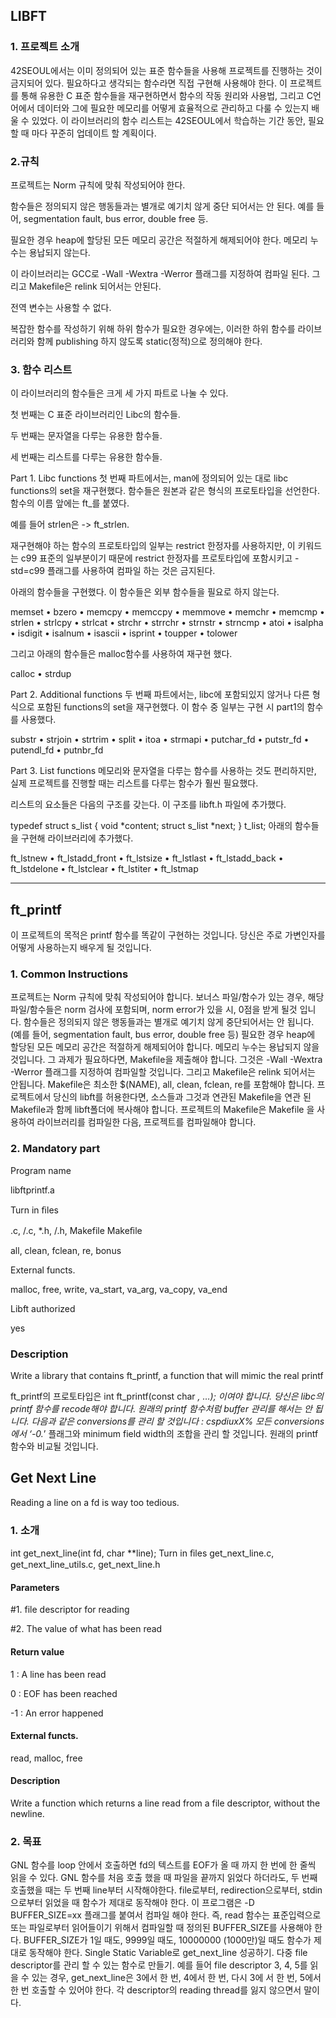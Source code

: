 ## LIBFT

### 1. 프로젝트 소개

42SEOUL에서는 이미 정의되어 있는 표준 함수들을 사용해 프로젝트를 진행하는 것이 금지되어 있다. 필요하다고 생각되는 함수라면 직접 구현해 사용해야 한다. 이 프로젝트를 통해 유용한 C 표준 함수들을 재구현하면서 함수의 작동 원리와 사용법, 그리고 C언어에서 데이터와 그에 필요한 메모리를 어떻게 효율적으로 관리하고 다룰 수 있는지 배울 수 있었다. 이 라이브러리의 함수 리스트는 42SEOUL에서 학습하는 기간 동안, 필요할 때 마다 꾸준히 업데이트 할 계획이다.

### 2.규칙

프로젝트는 Norm 규칙에 맞춰 작성되어야 한다.

함수들은 정의되지 않은 행동들과는 별개로 예기치 않게 중단 되어서는 안 된다. 예를 들어, segmentation fault, bus error, double free 등.

필요한 경우 heap에 할당된 모든 메모리 공간은 적절하게 해제되어야 한다. 메모리 누수는 용납되지 않는다.

이 라이브러리는 GCC로 -Wall -Wextra -Werror 플래그를 지정하여 컴파일 된다. 그리고 Makefile은 relink 되어서는 안된다.

전역 변수는 사용할 수 없다.

복잡한 함수를 작성하기 위해 하위 함수가 필요한 경우에는, 이러한 하위 함수를 라이브러리와 함께 publishing 하지 않도록 static(정적)으로 정의해야 한다.

### 3. 함수 리스트
이 라이브러리의 함수들은 크게 세 가지 파트로 나눌 수 있다.

첫 번째는 C 표준 라이브러리인 Libc의 함수들.

두 번째는 문자열을 다루는 유용한 함수들.

세 번째는 리스트를 다루는 유용한 함수들.

Part 1. Libc functions
첫 번째 파트에서는, man에 정의되어 있는 대로 libc functions의 set을 재구현했다. 함수들은 원본과 같은 형식의 프로토타입을 선언한다. 함수의 이름 앞에는 ft_를 붙였다.

예를 들어 strlen은 -> ft_strlen.

재구현해야 하는 함수의 프로토타입의 일부는 restrict 한정자를 사용하지만, 이 키워드는 c99 표준의 일부분이기 때문에 restrict 한정자를 프로토타입에 포함시키고 -std=c99 플래그를 사용하여 컴파일 하는 것은 금지된다.

아래의 함수들을 구현했다. 이 함수들은 외부 함수들을 필요로 하지 않는다.

memset • bzero • memcpy • memccpy • memmove • memchr • memcmp • strlen • strlcpy • strlcat • strchr • strrchr • strnstr • strncmp • atoi • isalpha • isdigit • isalnum • isascii • isprint • toupper • tolower

그리고 아래의 함수들은 malloc함수를 사용하여 재구현 했다.

calloc • strdup

Part 2. Additional functions
두 번째 파트에서는, libc에 포함되있지 않거나 다른 형식으로 포함된 functions의 set을 재구현했다. 이 함수 중 일부는 구현 시 part1의 함수를 사용했다.

substr • strjoin • strtrim • split • itoa • strmapi • putchar_fd • putstr_fd • putendl_fd • putnbr_fd

Part 3. List functions
메모리와 문자열을 다루는 함수를 사용하는 것도 편리하지만, 실제 프로젝트를 진행할 때는 리스트를 다루는 함수가 훨씬 필요했다.

리스트의 요소들은 다음의 구조를 갖는다. 이 구조를 libft.h 파일에 추가했다.

typedef struct    s_list 
{ 
    void          *content; 
    struct s_list *next; 
}                 t_list;
아래의 함수들을 구현해 라이브러리에 추가했다.

ft_lstnew • ft_lstadd_front • ft_lstsize • ft_lstlast • ft_lstadd_back • ft_lstdelone • ft_lstclear • ft_lstiter • ft_lstmap


----

## ft_printf

이 프로젝트의 목적은 printf 함수를 똑같이 구현하는 것입니다. 당신은 주로 가변인자를 어떻게 사용하는지 배우게 될 것입니다.

### 1. Common Instructions
프로젝트는 Norm 규칙에 맞춰 작성되어야 합니다. 보너스 파일/함수가 있는 경우, 해당 파일/함수들은 norm 검사에 포함되며, norm error가 있을 시, 0점을 받게 될것 입니다.
함수들은 정의되지 않은 행동들과는 별개로 예기치 않게 중단되어서는 안 됩니다. (예를 들어, segmentation fault, bus error, double free 등)
필요한 경우 heap에 할당된 모든 메모리 공간은 적절하게 해제되어야 합니다. 메모리 누수는 용납되지 않을 것입니다.
그 과제가 필요하다면, Makefile을 제출해야 합니다. 그것은 -Wall -Wextra -Werror 플래그를 지정하여 컴파일할 것입니다. 그리고 Makefile은 relink 되어서는 안됩니다.
Makefile은 최소한 $(NAME), all, clean, fclean, re를 포함해야 합니다.
프로젝트에서 당신의 libft를 허용한다면, 소스들과 그것과 연관된 Makefile을 연관 된 Makefile과 함께 libft폴더에 복사해야 합니다. 프로젝트의 Makefile은 Makefile 을 사용하여 라이브러리를 컴파일한 다음, 프로젝트를 컴파일해야 합니다.

### 2. Mandatory part
Program name

libftprintf.a

Turn in ﬁles

.c, /.c, *.h, /.h, Makefile
Makeﬁle

all, clean, fclean, re, bonus

External functs.

malloc, free, write, va_start, va_arg, va_copy, va_end

Libft authorized

yes

### Description
Write a library that contains ft_printf, a function that will mimic the real printf

ft_printf의 프로토타입은 int ft_printf(const char *, …); 이여야 합니다.
당신은 libc의 printf 함수를 recode해야 합니다.
원래의 printf 함수처럼 buffer 관리를 해서는 안 됩니다.
다음과 같은 conversions를 관리 할 것입니다 : cspdiuxX%
모든 conversions에서 ‘-0.*’ 플래그와 minimum field width의 조합을 관리 할 것입니다.
원래의 printf 함수와 비교될 것입니다.

## Get Next Line
Reading a line on a fd is way too tedious.

### 1. 소개
int get_next_line(int fd, char **line);
Turn in ﬁles
get_next_line.c, get_next_line_utils.c, get_next_line.h

#### Parameters
#1. file descriptor for reading

#2. The value of what has been read

#### Return value
1 : A line has been read

0 : EOF has been reached

-1 : An error happened

#### External functs.
read, malloc, free

#### Description
Write a function which returns a line read from a file descriptor, without the newline.

### 2. 목표
GNL 함수를 loop 안에서 호출하면 fd의 텍스트를 EOF가 올 때 까지 한 번에 한 줄씩 읽을 수 있다.
GNL 함수를 처음 호출 했을 때 파일을 끝까지 읽었다 하더라도, 두 번째 호출했을 때는 두 번째 line부터 시작해야한다.
file로부터, redirection으로부터, stdin으로부터 읽었을 때 함수가 제대로 동작해야 한다.
이 프로그램은 -D BUFFER_SIZE=xx 플래그를 붙여서 컴파일 해야 한다. 즉, read 함수는 표준입력으로 또는 파일로부터 읽어들이기 위해서 컴파일할 때 정의된 BUFFER_SIZE를 사용해야 한다.
BUFFER_SIZE가 1일 때도, 9999일 때도, 10000000 (1000만)일 때도 함수가 제대로 동작해야 한다.
Single Static Variable로 get_next_line 성공하기.
다중 file descriptor를 관리 할 수 있는 함수로 만들기. 예를 들어 file descriptor 3, 4, 5를 읽을 수 있는 경우, get_next_line은 3에서 한 번, 4에서 한 번, 다시 3에 서 한 번, 5에서 한 번 호출할 수 있어야 한다. 각 descriptor의 reading thread를 잃지 않으면서 말이다.
